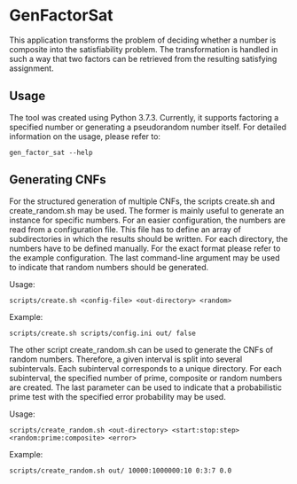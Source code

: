 # GenFactorSat
This application transforms the problem of deciding whether a number is composite into the satisfiability problem. The transformation is handled in such a way that two factors can be retrieved from the resulting satisfying assignment.

## Usage
The tool was created using Python 3.7.3. Currently, it supports factoring a specified number or generating a pseudorandom number itself. For detailed information on the usage, please refer to:
```
gen_factor_sat --help
```

## Generating CNFs
For the structured generation of multiple CNFs, the scripts create.sh and create_random.sh may be used. The former is mainly useful to generate an instance for specific numbers. For an easier configuration, the numbers are read from a configuration file. This file has to define an array of subdirectories in which the results should be written. For each directory, the numbers have to be defined manually. For the exact format please refer to the example configuration. The last command-line argument may be used to indicate that random numbers should be generated.

Usage:
```
scripts/create.sh <config-file> <out-directory> <random>
```

Example:
```
scripts/create.sh scripts/config.ini out/ false
```

The other script create_random.sh can be used to generate the CNFs of random numbers. Therefore, a given interval is split into several subintervals. Each subinterval corresponds to a unique directory. For each subinterval, the specified number of prime, composite or random numbers are created. The last parameter can be used to indicate that a probabilistic prime test with the specified error probability may be used.

Usage:
```
scripts/create_random.sh <out-directory> <start:stop:step> <random:prime:composite> <error>
```

Example:
```
scripts/create_random.sh out/ 10000:1000000:10 0:3:7 0.0
```

